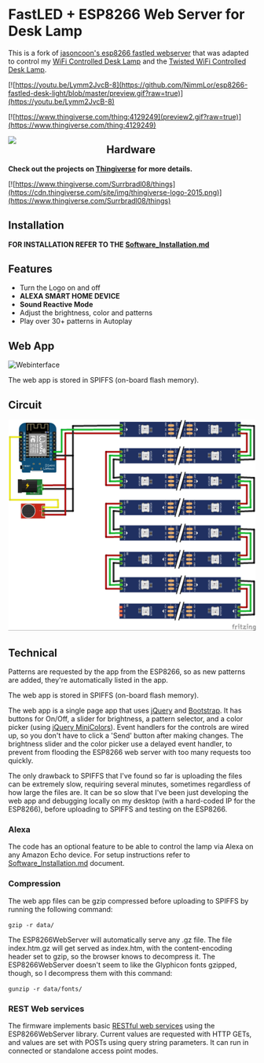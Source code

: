 # FastLED + ESP8266 Web Server for Desk Lamp



This is a fork of [jasoncoon's esp8266 fastled webserver](https://github.com/jasoncoon/esp8266-fastled-webserver) that was adapted to control my  [WiFi Controlled Desk Lamp](https://www.thingiverse.com/thing:3676533) and the [Twisted WiFi Controlled Desk Lamp](https://www.thingiverse.com/thing:4129249).



[![https://youtu.be/Lymm2JvcB-8](https://github.com/NimmLor/esp8266-fastled-desk-light/blob/master/preview.gif?raw=true)](https://youtu.be/Lymm2JvcB-8)

[![https://www.thingiverse.com/thing:4129249](preview2.gif?raw=true)](https://www.thingiverse.com/thing:4129249)

<img src="https://www.pngkit.com/png/detail/835-8355119_np-amazon-alexa-badge-color-1a-2018-9.png" align="left" width="200px">



Hardware
--------

**Check out the projects on [Thingiverse](https://www.thingiverse.com/Surrbradl08/things) for more details.**

[![https://www.thingiverse.com/Surrbradl08/things](https://cdn.thingiverse.com/site/img/thingiverse-logo-2015.png)](https://www.thingiverse.com/Surrbradl08/things)




Installation
--------
**FOR INSTALLATION REFER TO THE [Software_Installation.md](https://github.com/NimmLor/esp8266-fastled-desk-light/blob/master/Software_Installation.md)**




Features
--------
* Turn the Logo on and off
* **ALEXA SMART HOME DEVICE**
* **Sound Reactive Mode**
* Adjust the brightness, color and patterns
* Play over 30+ patterns in Autoplay




Web App
--------

![Webinterface](https://github.com/NimmLor/esp8266-nanoleaf-webserver/blob/master/gallery/interface.jpg?raw=true)

The web app is stored in SPIFFS (on-board flash memory).



## Circuit

![circuit without Logic level converter](wiring.jpg)



## Technical

Patterns are requested by the app from the ESP8266, so as new patterns are added, they're automatically listed in the app.

The web app is stored in SPIFFS (on-board flash memory).

The web app is a single page app that uses [jQuery](https://jquery.com) and [Bootstrap](http://getbootstrap.com).  It has buttons for On/Off, a slider for brightness, a pattern selector, and a color picker (using [jQuery MiniColors](http://labs.abeautifulsite.net/jquery-minicolors)).  Event handlers for the controls are wired up, so you don't have to click a 'Send' button after making changes.  The brightness slider and the color picker use a delayed event handler, to prevent from flooding the ESP8266 web server with too many requests too quickly.

The only drawback to SPIFFS that I've found so far is uploading the files can be extremely slow, requiring several minutes, sometimes regardless of how large the files are.  It can be so slow that I've been just developing the web app and debugging locally on my desktop (with a hard-coded IP for the ESP8266), before uploading to SPIFFS and testing on the ESP8266.



### Alexa

The code has an optional feature to be able to control the lamp via Alexa on any Amazon Echo device. For setup instructions refer to [Software_Installation.md](https://github.com/NimmLor/esp8266-fastled-desk-light/blob/master/Software_Installation.md) document.



### Compression

The web app files can be gzip compressed before uploading to SPIFFS by running the following command:

`gzip -r data/`

The ESP8266WebServer will automatically serve any .gz file.  The file index.htm.gz will get served as index.htm, with the content-encoding header set to gzip, so the browser knows to decompress it.  The ESP8266WebServer doesn't seem to like the Glyphicon fonts gzipped, though, so I decompress them with this command:

`gunzip -r data/fonts/`

### REST Web services

The firmware implements basic [RESTful web services](https://en.wikipedia.org/wiki/Representational_state_transfer) using the ESP8266WebServer library.  Current values are requested with HTTP GETs, and values are set with POSTs using query string parameters.  It can run in connected or standalone access point modes.
